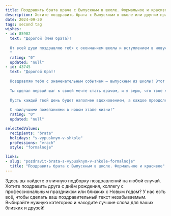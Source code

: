 ```yaml
---
title: Поздравить брата врача с Выпускным в школе. Формальное и красивое
description: Хотите поздравить брата с Выпускным в школе или другим праздником? Наш ИИ создаст незабываемое поздравление, а вы обязательно выделитесь среди других.  
date: 2024-09-30
tags: second tag
wishes:
- id: 85902
  text: "Дорогой (Имя брата)!
  
  От всей души поздравляю тебя с окончанием школы и вступлением в новую, ответственную и благородную жизнь врача!  Пусть знания, полученные за годы учёбы, станут надёжным фундаментом для твоей будущей успешной карьеры. Желаю тебе силы духа, терпения, профессионального роста и  успехов во всех начинаниях! Пусть твоя работа приносит тебе удовлетворение и радость, а пациенты всегда будут благодарны за твою заботу и помощь. С праздником!
  "
  rating: "0"
  updated: "null"
- id: 43745
  text: "Дорогой брат!
  
  Поздравляю тебя с знаменательным событием — выпускным из школы! Этот день ознаменовывает не только завершение одного важного этапа в твоей жизни, но и открытие новых горизонтов.
  
  Ты сделал первый шаг к своей мечте стать врачом, и я верю, что твое желание помогать людям, твоя целеустремленность и упорство приведут тебя к успеху. Впереди тебя ждут новые знания, интересные встречи и непередаваемые эмоции.
  
  Пусть каждый твой день будет наполнен вдохновением, а каждое преодоленное испытание приносит радость и удовлетворение. Помни, что мы все гордимся тобой и всегда поддержим на этом пути.
  
  С наилучшими пожеланиями в новом этапе жизни!"
  rating: "0"
  updated: "null"

selectedValues:
  recipients: "brata"
  holidays: "s-vypusknym-v-shkole"
  professions: "vrach"
  style: "formalnoje"

links:
- slug: "pozdravit-brata-s-vypusknym-v-shkole-formalnoje"
  title: "Поздравить брата с Выпускным в школе. Формальное и красивое"
---
```


Здесь вы найдете отличную подборку поздравлений на любой случай.
Хотите поздравить друга с днём рождения, коллегу с профессиональным праздником или близких с Новым годом? У нас есть всё, чтобы сделать ваш поздравительный текст незабываемым. Выбирайте нужную категорию и находите лучшие слова для ваших близких и друзей!
